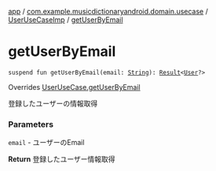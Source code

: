 [app](../../index.md) / [com.example.musicdictionaryandroid.domain.usecase](../index.md) / [UserUseCaseImp](index.md) / [getUserByEmail](./get-user-by-email.md)

# getUserByEmail

`suspend fun getUserByEmail(email: `[`String`](https://kotlinlang.org/api/latest/jvm/stdlib/kotlin/-string/index.html)`): `[`Result`](../../com.example.musicdictionaryandroid.model.util/-result/index.md)`<`[`User`](../../com.example.musicdictionaryandroid.model.entity/-user/index.md)`?>`

Overrides [UserUseCase.getUserByEmail](../-user-use-case/get-user-by-email.md)

登録したユーザーの情報取得

### Parameters

`email` - ユーザーのEmail

**Return**
登録したユーザー情報取得

